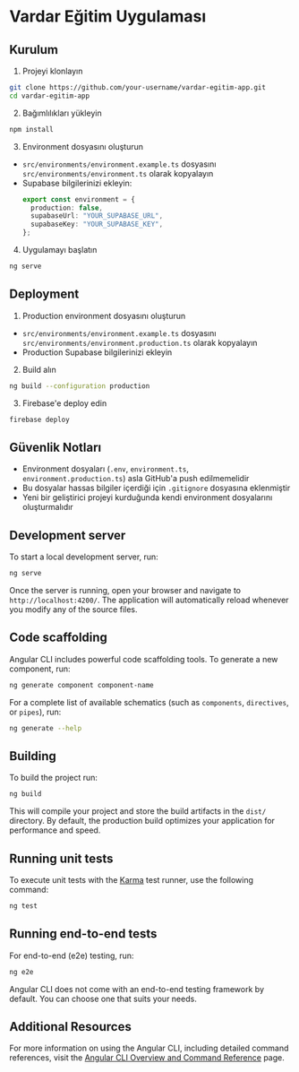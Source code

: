 # Vardar Eğitim Uygulaması

## Kurulum

1. Projeyi klonlayın

```bash
git clone https://github.com/your-username/vardar-egitim-app.git
cd vardar-egitim-app
```

2. Bağımlılıkları yükleyin

```bash
npm install
```

3. Environment dosyasını oluşturun

- `src/environments/environment.example.ts` dosyasını `src/environments/environment.ts` olarak kopyalayın
- Supabase bilgilerinizi ekleyin:
  ```typescript
  export const environment = {
    production: false,
    supabaseUrl: "YOUR_SUPABASE_URL",
    supabaseKey: "YOUR_SUPABASE_KEY",
  };
  ```

4. Uygulamayı başlatın

```bash
ng serve
```

## Deployment

1. Production environment dosyasını oluşturun

- `src/environments/environment.example.ts` dosyasını `src/environments/environment.production.ts` olarak kopyalayın
- Production Supabase bilgilerinizi ekleyin

2. Build alın

```bash
ng build --configuration production
```

3. Firebase'e deploy edin

```bash
firebase deploy
```

## Güvenlik Notları

- Environment dosyaları (`.env`, `environment.ts`, `environment.production.ts`) asla GitHub'a push edilmemelidir
- Bu dosyalar hassas bilgiler içerdiği için `.gitignore` dosyasına eklenmiştir
- Yeni bir geliştirici projeyi kurduğunda kendi environment dosyalarını oluşturmalıdır

## Development server

To start a local development server, run:

```bash
ng serve
```

Once the server is running, open your browser and navigate to `http://localhost:4200/`. The application will automatically reload whenever you modify any of the source files.

## Code scaffolding

Angular CLI includes powerful code scaffolding tools. To generate a new component, run:

```bash
ng generate component component-name
```

For a complete list of available schematics (such as `components`, `directives`, or `pipes`), run:

```bash
ng generate --help
```

## Building

To build the project run:

```bash
ng build
```

This will compile your project and store the build artifacts in the `dist/` directory. By default, the production build optimizes your application for performance and speed.

## Running unit tests

To execute unit tests with the [Karma](https://karma-runner.github.io) test runner, use the following command:

```bash
ng test
```

## Running end-to-end tests

For end-to-end (e2e) testing, run:

```bash
ng e2e
```

Angular CLI does not come with an end-to-end testing framework by default. You can choose one that suits your needs.

## Additional Resources

For more information on using the Angular CLI, including detailed command references, visit the [Angular CLI Overview and Command Reference](https://angular.dev/tools/cli) page.
